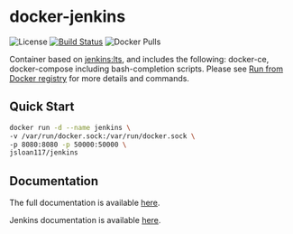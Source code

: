 # docker-jenkins

![License](https://img.shields.io/badge/License-GPLv3-blue.svg)
[![Build Status](https://travis-ci.com/jsloan117/docker-jenkins.svg?branch=master)](https://travis-ci.com/jsloan117/docker-jenkins)
![Docker Pulls](https://img.shields.io/docker/pulls/jsloan117/jenkins.svg)

Container based on [jenkins:lts](https://hub.docker.com/r/jenkins/jenkins), and includes the following: docker-ce, docker-compose including bash-completion scripts. Please see [Run from Docker registry](http://jsloan117.github.io/docker-jenkins/run-from-docker-registry) for more details and commands.

## Quick Start

```bash
docker run -d --name jenkins \
-v /var/run/docker.sock:/var/run/docker.sock \
-p 8080:8080 -p 50000:50000 \
jsloan117/jenkins
```

## Documentation

The full documentation is available [here](http://jsloan117.github.io/docker-jenkins).

Jenkins documentation is available [here](https://jenkins.io/doc/).
